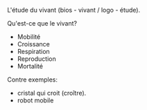 L'étude du vivant (bios - vivant / logo - étude).

Qu'est-ce que le vivant? 
- Mobilité
- Croissance
- Respiration
- Reproduction
- Mortalité

Contre exemples: 
- cristal qui croit (croître).
- robot mobile
